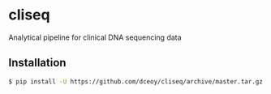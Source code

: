 cliseq
======

Analytical pipeline for clinical DNA sequencing data


Installation
------------

```sh
$ pip install -U https://github.com/dceoy/cliseq/archive/master.tar.gz
```
